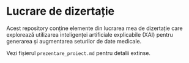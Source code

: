 # Lucrare de dizertație

Acest repository conține elemente din lucrarea mea de dizertație care explorează utilizarea inteligenței artificiale explicabile (XAI) pentru generarea și augmentarea seturilor de date medicale.

Vezi fișierul `prezentare_proiect.md` pentru detalii extinse.
